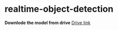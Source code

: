 # realtime-object-detection
**Downlode the model from drive**
[Drive link](https://drive.google.com/file/d/1DQGd8WfBxs-QHjHS7pTw_2y4jBzmJ94D/view?usp=sharing)
